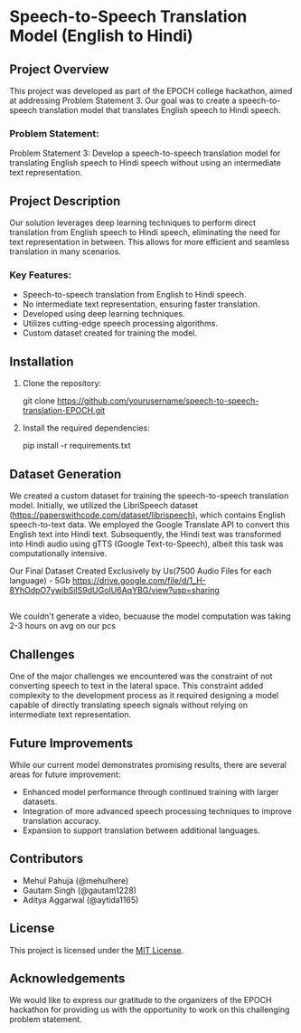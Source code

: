 # Speech-to-Speech Translation Model (English to Hindi)

## Project Overview

This project was developed as part of the EPOCH college hackathon, aimed at addressing Problem Statement 3. Our goal was to create a speech-to-speech translation model that translates English speech to Hindi speech. 

### Problem Statement:

Problem Statement 3: Develop a speech-to-speech translation model for translating English speech to Hindi speech without using an intermediate text representation.

## Project Description

Our solution leverages deep learning techniques to perform direct translation from English speech to Hindi speech, eliminating the need for text representation in between. This allows for more efficient and seamless translation in many scenarios.

### Key Features:

- Speech-to-speech translation from English to Hindi speech.
- No intermediate text representation, ensuring faster translation.
- Developed using deep learning techniques.
- Utilizes cutting-edge speech processing algorithms.
- Custom dataset created for training the model.

## Installation

1. Clone the repository:

   
   git clone https://github.com/yourusername/speech-to-speech-translation-EPOCH.git
   

2. Install the required dependencies:

   
   pip install -r requirements.txt
   

## Dataset Generation

We created a custom dataset for training the speech-to-speech translation model. Initially, we utilized the LibriSpeech dataset (https://paperswithcode.com/dataset/librispeech), which contains English speech-to-text data. We employed the Google Translate API to convert this English text into Hindi text. Subsequently, the Hindi text was transformed into Hindi audio using gTTS (Google Text-to-Speech), albeit this task was computationally intensive.

Our Final Dataset Created Exclusively by Us(7500 Audio Files for each language) - 5Gb
https://drive.google.com/file/d/1_H-8YhOdpO7ywibSiIS9dUGoIU6AqYBG/view?usp=sharing

##
We couldn't generate a video, becuause the model computation was taking 2-3 hours on avg on our pcs

## Challenges

One of the major challenges we encountered was the constraint of not converting speech to text in the lateral space. This constraint added complexity to the development process as it required designing a model capable of directly translating speech signals without relying on intermediate text representation.

## Future Improvements

While our current model demonstrates promising results, there are several areas for future improvement:

- Enhanced model performance through continued training with larger datasets.
- Integration of more advanced speech processing techniques to improve translation accuracy.
- Expansion to support translation between additional languages.

## Contributors

- Mehul Pahuja (@mehulhere)
- Gautam Singh (@gautam1228)
- Aditya Aggarwal (@aytida1165)

## License

This project is licensed under the [MIT License](LICENSE).

## Acknowledgements

We would like to express our gratitude to the organizers of the EPOCH hackathon for providing us with the opportunity to work on this challenging problem statement.
